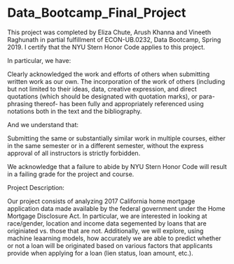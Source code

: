 # Data_Bootcamp_Final_Project

This project was completed by Eliza Chute, Arush Khanna and Vineeth Raghunath in partial fulfillment of ECON-UB.0232, Data Bootcamp, Spring 2019. I certify that the NYU Stern Honor Code applies to this project.

In particular, we have:

Clearly acknowledged the work and efforts of others when submitting written work as our own. The incorporation of the work of others (including but not limited to their ideas, data, creative expression, and direct quotations (which should be designated with quotation marks), or para-phrasing thereof- has been fully and appropriately referenced using notations both in the text and the bibliography.

And we understand that:

Submitting the same or substantially similar work in multiple courses, either in the same semester or in a different semester, without the express approval of all instructors is strictly forbidden.

We acknowledge that a failure to abide by NYU Stern Honor Code will result in a failing grade for the project and course.

Project Description:

Our project consists of analyzing 2017 California home mortgage application data made available by the federal government under the Home Mortgage Disclosure Act. In particular, we are interested in looking at race/gender, location and income data segemented by loans that are originiated vs. those that are not. Additionally, we will explore, using machine leaarning models, how accurately we are able to predict whether or not a loan will be originated based on various factors that applicants provide when applying for a loan (lien status, loan amount, etc.).
